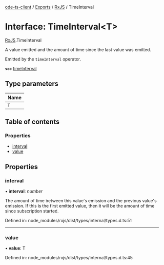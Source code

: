 [ode-ts-client](../README.md) / [Exports](../modules.md) / [RxJS](../modules/rxjs.md) / TimeInterval

# Interface: TimeInterval<T\>

[RxJS](../modules/rxjs.md).TimeInterval

A value emitted and the amount of time since the last value was emitted.

Emitted by the `timeInterval` operator.

**`see`** [timeInterval](../modules/rxjs.md#timeinterval)

## Type parameters

Name |
:------ |
`T` |

## Table of contents

### Properties

- [interval](rxjs.timeinterval.md#interval)
- [value](rxjs.timeinterval.md#value)

## Properties

### interval

• **interval**: *number*

The amount of time between this value's emission and the previous value's emission.
If this is the first emitted value, then it will be the amount of time since subscription
started.

Defined in: node_modules/rxjs/dist/types/internal/types.d.ts:51

___

### value

• **value**: T

Defined in: node_modules/rxjs/dist/types/internal/types.d.ts:45

